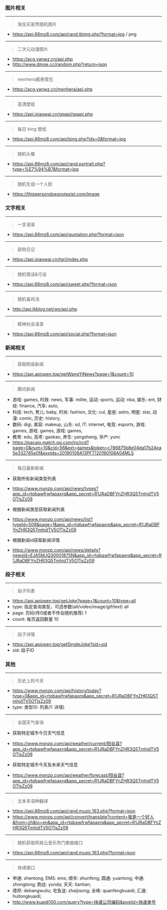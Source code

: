 ### 图片相关
* * *
> 淘宝买家秀随机图片
+ https://api.66mz8.com/api/rand.tbimg.php?format=jpg / png

* * *
> 二次元动漫图片
+ https://acg.yanwz.cn/api.php
+ http://www.dmoe.cc/random.php?return=json

* * *
> menhera酱表情包
+ https://acg.yanwz.cn/menhera/api.php

* * *
> 高清壁纸
+ https://api.ixiaowai.cn/gqapi/gqapi.php

* * *
> 每日 bing 壁纸
+ https://api.66mz8.com/api/bing.php?idx=0&format=jpg

* * *
> 随机头像
+ https://api.66mz8.com/api/rand.portrait.php?type=%E7%94%B7&format=jpg

* * *
> 随机生成一个人脸
+ https://thispersondoesnotexist.com/image


### 文字相关
* * *
> 一言语录
+ https://api.66mz8.com/api/quotation.php?format=json

* * *
> 舔狗日记
+ https://api.ixiaowai.cn/tgrj/index.php

* * *
> 随机情话&污话
+ https://api.66mz8.com/api/sweet.php?format=json

* * *
> 随机毒鸡汤
+ http://api.lkblog.net/ws/api.php

* * *
> 精神社会语录
+ https://api.66mz8.com/api/social.php?format=json


### 新闻相关
* * *
> 获取网易新闻
+ https://api.apiopen.top/getWangYiNews?page=1&count=10

* * *
> 腾讯新闻
+ 游戏: games, 时政: news, 军事: milite, 运动: sports, 运动: nba, 娱乐: ent, 财经: finance, 汽车: auto,
+ 科技: tech, 育儿: baby, 时尚: fashion, 文化: cul, 星座: astro, 明星: star, 动漫: comic, 历史: history,
+ 数码: digi, 美容: makeup, 山东: sd, IT: internet, 电竞: esports, 游戏: games, 游戏: games, 游戏: games, 
+ 教育: edu, 高考: gaokao, 养生: yangsheng, 孕产: yunc
+ https://pacaio.match.qq.com/irs/rcd?page=0&num=10&cid=56&ext=games&token=c786875b8e04da17b24ea5e332745e0f&expIds=20190106A13PFT|20190108A04MLS

* * *
> 每日最新新闻
+ 获取所有新闻类型列表
+ https://www.mxnzp.com/api/news/types?app_id=rtqbawfrwfapaxrq&app_secret=R1JRaDBFYnZHR3Q5TmhidTV5OTlsZz09

+ 根据新闻类型获取新闻列表
+ https://www.mxnzp.com/api/news/list?typeId=509&page=1&app_id=rtqbawfrwfapaxrq&app_secret=R1JRaDBFYnZHR3Q5TmhidTV5OTlsZz09

+ 根据新闻id获取新闻详情
+ https://www.mxnzp.com/api/news/details?newsId=EJA5MJQ30001875N&app_id=rtqbawfrwfapaxrq&app_secret=R1JRaDBFYnZHR3Q5TmhidTV5OTlsZz09


### 段子相关
* * *
> 段子列表
+ https://api.apiopen.top/getJoke?page=1&count=10&type=all
+ type: 指定查询类型，可选参数(all/video/image/gif/text) all
+ page: 页码(传0或者不传会随机推荐) 1
+ count: 每页返回数量 10

* * *
> 段子详情
+ https://api.apiopen.top/getSingleJoke?sid=sid
+ sid: 段子ID


### 其他
* * *
> 历史上的今天
+ https://www.mxnzp.com/api/history/today?type=0&app_id=rtqbawfrwfapaxrq&app_secret=R1JRaDBFYnZHR3Q5TmhidTV5OTlsZz09
+ type: 类型(0: 列表/1: 详情)

* * *
> 全国天气查询
+ 获取特定城市今日天气信息
+ https://www.mxnzp.com/api/weather/current/阳谷县?app_id=rtqbawfrwfapaxrq&app_secret=R1JRaDBFYnZHR3Q5TmhidTV5OTlsZz09

+ 获取特定城市今天及未来天气信息
+ https://www.mxnzp.com/api/weather/forecast/阳谷县?app_id=rtqbawfrwfapaxrq&app_secret=R1JRaDBFYnZHR3Q5TmhidTV5OTlsZz09


* * *
> 文本多语种翻译
+ https://api.66mz8.com/api/rand.music.163.php?format=json
+ https://www.mxnzp.com/api/convert/translate?content=我是一个好人&from=zh&to=en&app_id=rtqbawfrwfapaxrq&app_secret=R1JRaDBFYnZHR3Q5TmhidTV5OTlsZz09

* * *
> 随机获取网易云音乐热门歌曲接口
+ https://api.66mz8.com/api/rand.music.163.php?format=json

* * *
> 快递接口
+ 申通: shentong; EMS: ems; 顺丰: shunfeng; 圆通: yuantong; 中通: zhongtong; 韵达: yunda; 天天: tiantian;
+ 德邦: debangwuliu; 宅急送: zhaijisong; 全峰: quanfengkuaidi; 汇通: huitongkuaidi;
+ http://www.kuaidi100.com/query?type=快递公司编码&postid=快递单号
